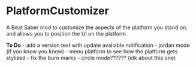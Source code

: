 # PlatformCustomizer

A Beat Saber mod to customize the aspects of the platform you stand on,
and allows you to position the UI on the platform.

**To Do** - add a version text with update avaliable notification -
jordan mode (if you know you know) - menu platform to see how the
platform gets stylized - fix the burn marks - circle mode?????? (idk
about this one)

